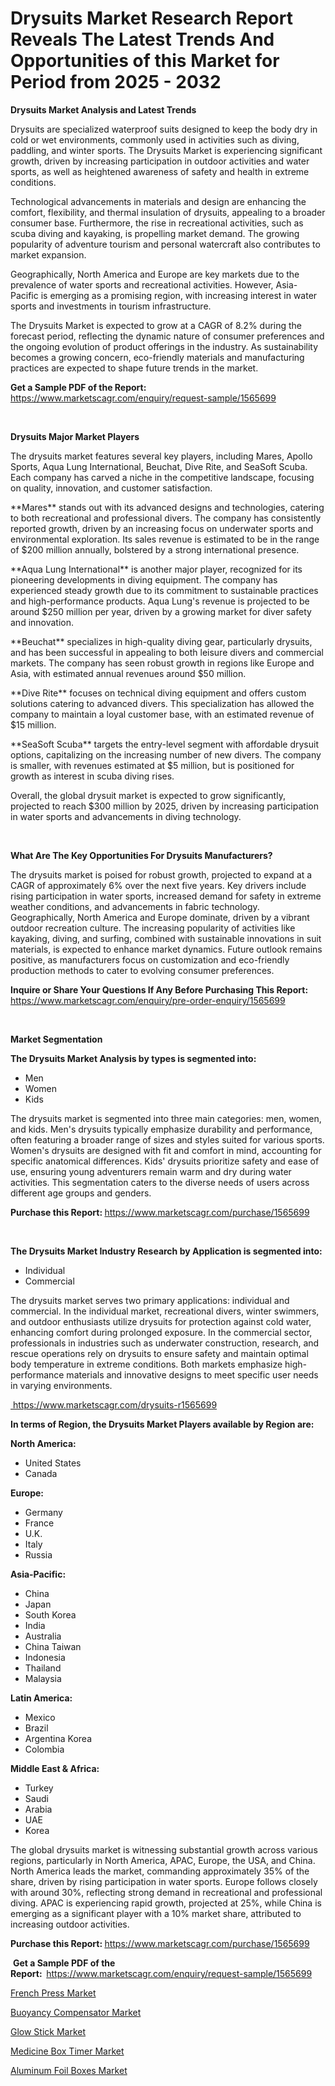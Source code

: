 <p><h1>Drysuits Market Research Report Reveals The Latest Trends And Opportunities of this Market for Period from 2025 - 2032</h1></p><p><strong>Drysuits Market Analysis and Latest Trends</strong></p>
<p><p>Drysuits are specialized waterproof suits designed to keep the body dry in cold or wet environments, commonly used in activities such as diving, paddling, and winter sports. The Drysuits Market is experiencing significant growth, driven by increasing participation in outdoor activities and water sports, as well as heightened awareness of safety and health in extreme conditions.</p><p>Technological advancements in materials and design are enhancing the comfort, flexibility, and thermal insulation of drysuits, appealing to a broader consumer base. Furthermore, the rise in recreational activities, such as scuba diving and kayaking, is propelling market demand. The growing popularity of adventure tourism and personal watercraft also contributes to market expansion.</p><p>Geographically, North America and Europe are key markets due to the prevalence of water sports and recreational activities. However, Asia-Pacific is emerging as a promising region, with increasing interest in water sports and investments in tourism infrastructure.</p><p>The Drysuits Market is expected to grow at a CAGR of 8.2% during the forecast period, reflecting the dynamic nature of consumer preferences and the ongoing evolution of product offerings in the industry. As sustainability becomes a growing concern, eco-friendly materials and manufacturing practices are expected to shape future trends in the market.</p></p>
<p><strong>Get a Sample PDF of the Report:&nbsp;</strong> <a href="https://www.marketscagr.com/enquiry/request-sample/1565699?utm_campaign=1869&utm_medium=2&utm_source=Github&utm_content=ia&utm_term=04042025&utm_id=drysuits">https://www.marketscagr.com/enquiry/request-sample/1565699</a></p>
<p>&nbsp;</p>
<p><strong>Drysuits Major Market Players</strong></p>
<p><p>The drysuits market features several key players, including Mares, Apollo Sports, Aqua Lung International, Beuchat, Dive Rite, and SeaSoft Scuba. Each company has carved a niche in the competitive landscape, focusing on quality, innovation, and customer satisfaction.</p><p>**Mares** stands out with its advanced designs and technologies, catering to both recreational and professional divers. The company has consistently reported growth, driven by an increasing focus on underwater sports and environmental exploration. Its sales revenue is estimated to be in the range of $200 million annually, bolstered by a strong international presence.</p><p>**Aqua Lung International** is another major player, recognized for its pioneering developments in diving equipment. The company has experienced steady growth due to its commitment to sustainable practices and high-performance products. Aqua Lung's revenue is projected to be around $250 million per year, driven by a growing market for diver safety and innovation.</p><p>**Beuchat** specializes in high-quality diving gear, particularly drysuits, and has been successful in appealing to both leisure divers and commercial markets. The company has seen robust growth in regions like Europe and Asia, with estimated annual revenues around $50 million.</p><p>**Dive Rite** focuses on technical diving equipment and offers custom solutions catering to advanced divers. This specialization has allowed the company to maintain a loyal customer base, with an estimated revenue of $15 million.</p><p>**SeaSoft Scuba** targets the entry-level segment with affordable drysuit options, capitalizing on the increasing number of new divers. The company is smaller, with revenues estimated at $5 million, but is positioned for growth as interest in scuba diving rises.</p><p>Overall, the global drysuit market is expected to grow significantly, projected to reach $300 million by 2025, driven by increasing participation in water sports and advancements in diving technology.</p></p>
<p>&nbsp;</p>
<p><strong>What Are The Key Opportunities For Drysuits Manufacturers?</strong></p>
<p><p>The drysuits market is poised for robust growth, projected to expand at a CAGR of approximately 6% over the next five years. Key drivers include rising participation in water sports, increased demand for safety in extreme weather conditions, and advancements in fabric technology. Geographically, North America and Europe dominate, driven by a vibrant outdoor recreation culture. The increasing popularity of activities like kayaking, diving, and surfing, combined with sustainable innovations in suit materials, is expected to enhance market dynamics. Future outlook remains positive, as manufacturers focus on customization and eco-friendly production methods to cater to evolving consumer preferences.</p></p>
<p><strong>Inquire or Share Your Questions If Any Before Purchasing This Report:</strong> <a href="https://www.marketscagr.com/enquiry/pre-order-enquiry/1565699?utm_campaign=1869&utm_medium=2&utm_source=Github&utm_content=ia&utm_term=04042025&utm_id=drysuits">https://www.marketscagr.com/enquiry/pre-order-enquiry/1565699</a></p>
<p>&nbsp;</p>
<p><strong>Market Segmentation</strong></p>
<p><strong>The Drysuits Market Analysis by types is segmented into:</strong></p>
<p><ul><li>Men</li><li>Women</li><li>Kids</li></ul></p>
<p><p>The drysuits market is segmented into three main categories: men, women, and kids. Men's drysuits typically emphasize durability and performance, often featuring a broader range of sizes and styles suited for various sports. Women's drysuits are designed with fit and comfort in mind, accounting for specific anatomical differences. Kids' drysuits prioritize safety and ease of use, ensuring young adventurers remain warm and dry during water activities. This segmentation caters to the diverse needs of users across different age groups and genders.</p></p>
<p><strong>Purchase this Report:&nbsp;</strong><a href="https://www.marketscagr.com/purchase/1565699?utm_campaign=1869&utm_medium=2&utm_source=Github&utm_content=ia&utm_term=04042025&utm_id=drysuits">https://www.marketscagr.com/purchase/1565699</a></p>
<p>&nbsp;</p>
<p><strong>The Drysuits Market Industry Research by Application is segmented into:</strong></p>
<p><ul><li>Individual</li><li>Commercial</li></ul></p>
<p><p>The drysuits market serves two primary applications: individual and commercial. In the individual market, recreational divers, winter swimmers, and outdoor enthusiasts utilize drysuits for protection against cold water, enhancing comfort during prolonged exposure. In the commercial sector, professionals in industries such as underwater construction, research, and rescue operations rely on drysuits to ensure safety and maintain optimal body temperature in extreme conditions. Both markets emphasize high-performance materials and innovative designs to meet specific user needs in varying environments.</p></p>
<p><a href="https://www.marketscagr.com/drysuits-r1565699?utm_campaign=1869&utm_medium=2&utm_source=Github&utm_content=ia&utm_term=04042025&utm_id=drysuits">&nbsp;https://www.marketscagr.com/drysuits-r1565699</a></p>
<p><strong>In terms of Region, the Drysuits Market Players available by Region are:</strong></p>
<p>
    <p> <strong> North America: </strong>
        <ul>
            <li>United States</li>
            <li>Canada</li>
        </ul>
        </p> 
    <p> <strong> Europe: </strong>
        <ul>
            <li>Germany</li>
            <li>France</li>
            <li>U.K.</li>
            <li>Italy</li>
            <li>Russia</li>
        </ul>
        </p> 
    <p> <strong> Asia-Pacific: </strong>
        <ul>
            <li>China</li>
            <li>Japan</li>
            <li>South Korea</li>
            <li>India</li>
            <li>Australia</li>
            <li>China Taiwan</li>
            <li>Indonesia</li>
            <li>Thailand</li>
            <li>Malaysia</li>
        </ul>
        </p> 
    <p> <strong> Latin America: </strong>
        <ul>
            <li>Mexico</li>
            <li>Brazil</li>
            <li>Argentina Korea</li>
            <li>Colombia</li>
        </ul>
        </p> 
    <p> <strong> Middle East & Africa: </strong>
        <ul>
            <li>Turkey</li>
            <li>Saudi</li>
            <li>Arabia</li>
            <li>UAE</li>
            <li>Korea</li>
        </ul>
    </p>
    </p>
<p><p>The global drysuits market is witnessing substantial growth across various regions, particularly in North America, APAC, Europe, the USA, and China. North America leads the market, commanding approximately 35% of the share, driven by rising participation in water sports. Europe follows closely with around 30%, reflecting strong demand in recreational and professional diving. APAC is experiencing rapid growth, projected at 25%, while China is emerging as a significant player with a 10% market share, attributed to increasing outdoor activities.</p></p>
<p><strong>Purchase this Report: </strong><a href="https://www.marketscagr.com/purchase/1565699?utm_campaign=1869&utm_medium=2&utm_source=Github&utm_content=ia&utm_term=04042025&utm_id=drysuits">https://www.marketscagr.com/purchase/1565699</a></p>
<p>&nbsp;<strong>Get a Sample PDF of the Report:&nbsp;&nbsp;</strong><a href="https://www.marketscagr.com/enquiry/request-sample/1565699?utm_campaign=1869&utm_medium=2&utm_source=Github&utm_content=ia&utm_term=04042025&utm_id=drysuits">https://www.marketscagr.com/enquiry/request-sample/1565699</a></p>
<p><strong></strong></p>
<p><p><a href="https://github.com/goliareanoyh/Market-Research-Report-List-1/blob/main/french-press-market.md?utm_campaign=1869&utm_medium=2&utm_source=Github&utm_content=ia&utm_term=04042025&utm_id=drysuits">French Press Market</a></p><p><a href="https://github.com/provorikovar/Market-Research-Report-List-7/blob/main/buoyancy-compensator-market.md?utm_campaign=1869&utm_medium=2&utm_source=Github&utm_content=ia&utm_term=04042025&utm_id=drysuits">Buoyancy Compensator Market</a></p><p><a href="https://github.com/CliffMedina6/Market-Research-Report-List-7/blob/main/glow-stick-market.md?utm_campaign=1869&utm_medium=2&utm_source=Github&utm_content=ia&utm_term=04042025&utm_id=drysuits">Glow Stick Market</a></p><p><a href="https://github.com/knazsdadeyvw/Market-Research-Report-List-1/blob/main/medicine-box-timer-market.md?utm_campaign=1869&utm_medium=2&utm_source=Github&utm_content=ia&utm_term=04042025&utm_id=drysuits">Medicine Box Timer Market</a></p><p><a href="https://github.com/aarenlazosw3/Market-Research-Report-List-1/blob/main/aluminum-foil-boxes-market.md?utm_campaign=1869&utm_medium=2&utm_source=Github&utm_content=ia&utm_term=04042025&utm_id=drysuits">Aluminum Foil Boxes Market</a></p></p>